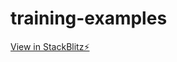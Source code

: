 # training-examples

[View in StackBlitz⚡️](https://stackblitz.com/~/github.com/nocturnalpie/training-examples)